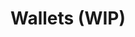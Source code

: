 ---
title: Wallets (WIP)
dateMonthYear: September 2023
description: A simple Wallet Management System(Fintech)
type: page
topic: project
link: "https://github.com/Oluwaseun241/wallet"

---